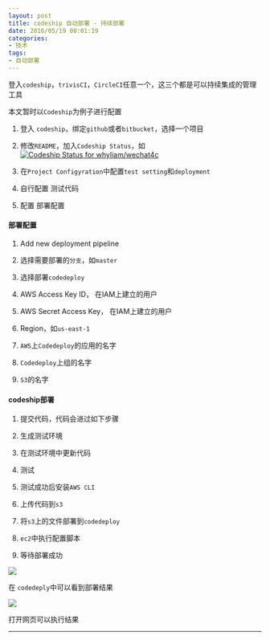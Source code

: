 ```yaml
---
layout: post
title: codeship 自动部署 - 持续部署
date: 2016/05/19 00:01:19
categories: 
- 技术
tags: 
- 自动部署
---
```


登入`codeship`，`trivisCI`，`CircleCI`任意一个，这三个都是可以持续集成的管理工具

本文暂时以`Codeship`为例子进行配置

1. 登入 `codeship`，绑定`github`或者`bitbucket`，选择一个项目

2. 修改`README`，加入`Codeship Status`，如 [ ![Codeship Status for whyliam/wechat4c](http://ww3.sinaimg.cn/large/65e4f1e6gw1fahq839oelj20zh06z3zq.jpg)](https://codeship.com/projects/152315)

3. 在`Project Configyration`中配置`test setting`和`deployment`

4. 自行配置 测试代码

5. 配置 部署配置

#### 部署配置

1. Add new deployment pipeline

2. 选择需要部署的`分支`，如`master`

3. 选择部署`codedeploy`

4. AWS Access Key ID， 在IAM上建立的用户

5. AWS Secret Access Key， 在IAM上建立的用户

6. Region，如`us-east-1`

7. `AWS`上`Codedeploy`的应用的名字

8. `Codedeploy`上组的名字

9. `S3`的名字

#### codeship部署

1. 提交代码，代码会进过如下步骤

2. 生成测试环境

3. 在测试环境中更新代码

4. 测试

5. 测试成功后安装`AWS CLI`

6. 上传代码到`s3`

7. 将`s3`上的文件部署到`codedeploy`

8. `ec2`中执行配置脚本

9. 等待部署成功

![](http://ww4.sinaimg.cn/large/006y8mN6gw1fahq88duzcj30ov0fl41v.jpg)

在 `codedeply`中可以看到部署结果

![](http://ww4.sinaimg.cn/large/65e4f1e6gw1fahq89norcj20ov0fl41v.jpg)

打开网页可以执行结果

----------

